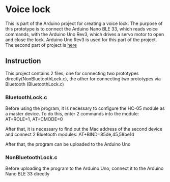 # Voice lock
This is part of the Arduino project for creating a voice lock. The purpose of this prototype is to connect the Arduino Nano BLE 33, which reads voice commands, with the Arduino Uno Rev3, which drives a servo motor to open and close the lock. Arduino Uno Rev3 is used for this part of the project. The second part of project is [here](https://github.com/nth-eye/VoiceCmd-tflite "here")
## Instruction
This project contains 2 files, one for connecting two prototypes directly(NonBluetoothLock.c), the other for connecting two prototypes via Bluetooth (BluetoothLock.c)
### BluetoothLock.c
Before using the program, it is necessary to configure the HC-05 module as a master device.
To do this, enter 2 commands into the module:
AT+ROLE=1, 
AT+CMODE=0

After that, it is necessary to find out the Mac address of the second device and connect 2 Bluetooth modules:
AT+BIND=85de,45,58be1d

After that, the program can be uploaded to the Arduino Uno
### NonBluetoothLock.c
Before uploading the program to the Arduino Uno, connect it to the Arduino Nano BLE 33 directly
